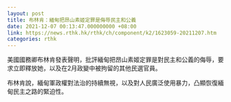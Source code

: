 ```yaml
---
layout: post
title: 布林肯：緬甸把昂山素姬定罪是侮辱民主和公義
date: 2021-12-07 00:13:47.000000000 +08:00
link: https://news.rthk.hk/rthk/ch/component/k2/1623059-20211207.htm
categories: rthk
---
```


美國國務卿布林肯發表聲明，批評緬甸把昂山素姬定罪是對民主和公義的侮辱，要求立即釋放她，以及在2月政變中被拘留的其他民選官員。

布林肯說，緬甸軍政權對法治的持續無視，以及對人民廣泛使用暴力，凸顯恢復緬甸民主之路的緊迫性。
